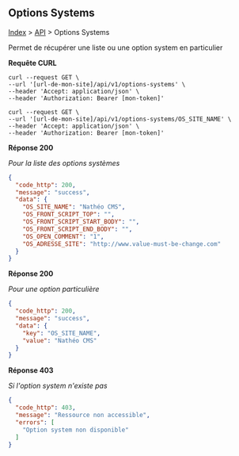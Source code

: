## Options Systems

[Index](../../../index.md) > [API](../index.md) > Options Systems

Permet de récupérer une liste ou une option system en particulier

**Requête CURL**
`````shell
curl --request GET \
--url '[url-de-mon-site]/api/v1/options-systems' \
--header 'Accept: application/json' \
--header 'Authorization: Bearer [mon-token]'
`````

`````shell
curl --request GET \
--url '[url-de-mon-site]/api/v1/options-systems/OS_SITE_NAME' \
--header 'Accept: application/json' \
--header 'Authorization: Bearer [mon-token]'
`````

**Réponse 200**

*Pour la liste des options systèmes*
````json
{
  "code_http": 200,
  "message": "success",
  "data": {
    "OS_SITE_NAME": "Nathéo CMS",
    "OS_FRONT_SCRIPT_TOP": "",
    "OS_FRONT_SCRIPT_START_BODY": "",
    "OS_FRONT_SCRIPT_END_BODY": "",
    "OS_OPEN_COMMENT": "1",
    "OS_ADRESSE_SITE": "http://www.value-must-be-change.com"
  }
}
````

**Réponse 200**

*Pour une option particulière*
````json
{
  "code_http": 200,
  "message": "success",
  "data": {
    "key": "OS_SITE_NAME",
    "value": "Nathéo CMS"
  }
}
````

**Réponse 403**

*Si l'option system n'existe pas*
````json
{
  "code_http": 403,
  "message": "Ressource non accessible",
  "errors": [
    "Option system non disponible"
  ]
}
````